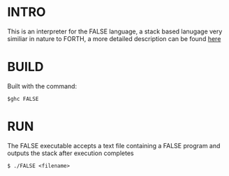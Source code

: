 # INTRO
This is an interpreter for the FALSE language, a stack based lanugage very similiar in nature to FORTH, a more detailed description can be found [here](http://strlen.com/false-language)

# BUILD
Built with the command:
    
    $ghc FALSE

# RUN
The FALSE executable accepts a text file containing a FALSE program and outputs the stack after execution completes

    $ ./FALSE <filename>